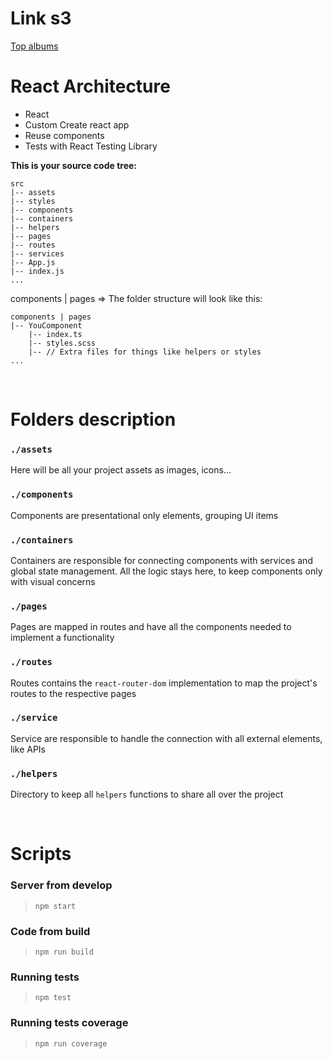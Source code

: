 # Link s3

[Top albums](http://topalbums.s3-website-sa-east-1.amazonaws.com/)

# React Architecture

- React
- Custom Create react app
- Reuse components
- Tests with React Testing Library

**This is your source code tree:**

```
src
|-- assets
|-- styles
|-- components
|-- containers
|-- helpers
|-- pages
|-- routes
|-- services
|-- App.js
|-- index.js
...
```
components | pages => The folder structure will look like this:

```
components | pages
|-- YouComponent
    |-- index.ts
    |-- styles.scss
    |-- // Extra files for things like helpers or styles
...
```
<br/>

# Folders description

### `./assets`

Here will be all your project assets as images, icons...

### `./components`

Components are presentational only elements, grouping UI items

### `./containers`

Containers are responsible for connecting components with services and global state management. All the logic stays here, to keep components only with visual concerns

### `./pages`

Pages are mapped in routes and have all the components needed to implement a functionality

### `./routes`

Routes contains the `react-router-dom` implementation to map the project's routes to the respective pages

### `./service`

Service are responsible to handle the connection with all external elements, like APIs

### `./helpers`

Directory to keep all `helpers` functions to share all over the project

<br>

# Scripts

### Server from develop

> `npm start`

### Code from build

> `npm run build`

### Running tests

> `npm test`

### Running tests coverage

> `npm run coverage`
